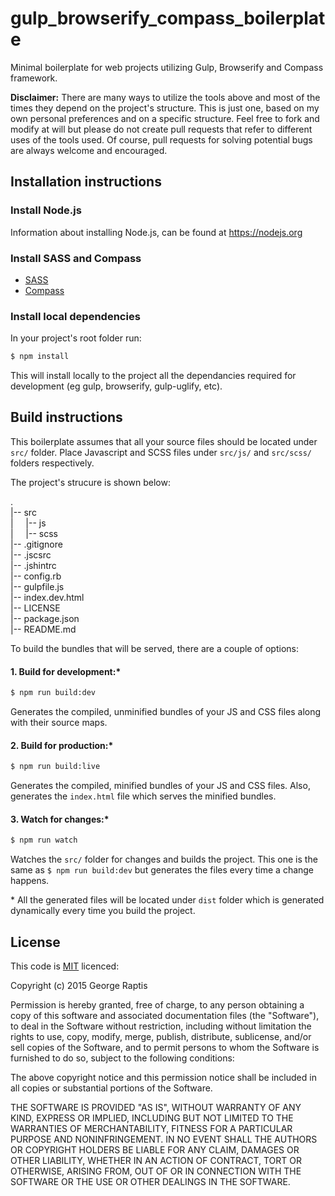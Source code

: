 # gulp_browserify_compass_boilerplate

Minimal boilerplate for web projects utilizing Gulp, Browserify and Compass framework.

**Disclaimer:** There are many ways to utilize the tools above and most of the
times they depend on the project's structure.
This is just one, based on my own personal preferences and on a specific structure.
Feel free to fork and modify at will but please do not create pull requests
that refer to different uses of the tools used. Of course, pull requests for
solving potential bugs are always welcome and encouraged.


## Installation instructions

### Install Node.js
Information about installing Node.js, can be found at https://nodejs.org

### Install SASS and Compass
- [SASS](http://sass-lang.com/)
- [Compass](http://compass-style.org/)

### Install local dependencies
In your project's root folder run:
```sh
$ npm install
```
This will install locally to the project all the dependancies required for development (eg gulp, browserify, gulp-uglify, etc).


## Build instructions

This boilerplate assumes that all your source files should be located under ```src/``` folder.
Place Javascript and SCSS files under ```src/js/``` and ```src/scss/``` folders respectively.

The project's strucure is shown below:

.<br>
|-- src<br>
|&nbsp;&nbsp;&nbsp;&nbsp;&nbsp;|-- js<br>
|&nbsp;&nbsp;&nbsp;&nbsp;&nbsp;|-- scss<br>
|-- .gitignore<br>
|-- .jscsrc<br>
|-- .jshintrc<br>
|-- config.rb<br>
|-- gulpfile.js<br>
|-- index.dev.html<br>
|-- LICENSE<br>
|-- package.json<br>
|-- README.md

To build the bundles that will be served, there are a couple of options:

#### 1. Build for development:\*

```sh
$ npm run build:dev
```

Generates the compiled, unminified bundles of your JS and CSS files along with their source maps.

#### 2. Build for production:\*

```sh
$ npm run build:live
```

Generates the compiled, minified bundles of your JS and CSS files. Also, generates the ```index.html``` file which serves the minified bundles.

#### 3. Watch for changes:\*

```sh
$ npm run watch
```

Watches the ```src/``` folder for changes and builds the project. This one is the same as ```$ npm run build:dev``` but generates the files every time a change happens.

\* All the generated files will be located under ```dist``` folder which is generated dynamically every time you build the project.


## License

This code is [MIT](http://opensource.org/licenses/mit-license.php) licenced:

Copyright (c) 2015 George Raptis

Permission is hereby granted, free of charge, to any person obtaining a copy
of this software and associated documentation files (the "Software"), to deal
in the Software without restriction, including without limitation the rights
to use, copy, modify, merge, publish, distribute, sublicense, and/or sell
copies of the Software, and to permit persons to whom the Software is
furnished to do so, subject to the following conditions:

The above copyright notice and this permission notice shall be included in all
copies or substantial portions of the Software.

THE SOFTWARE IS PROVIDED "AS IS", WITHOUT WARRANTY OF ANY KIND, EXPRESS OR
IMPLIED, INCLUDING BUT NOT LIMITED TO THE WARRANTIES OF MERCHANTABILITY,
FITNESS FOR A PARTICULAR PURPOSE AND NONINFRINGEMENT. IN NO EVENT SHALL THE
AUTHORS OR COPYRIGHT HOLDERS BE LIABLE FOR ANY CLAIM, DAMAGES OR OTHER
LIABILITY, WHETHER IN AN ACTION OF CONTRACT, TORT OR OTHERWISE, ARISING FROM,
OUT OF OR IN CONNECTION WITH THE SOFTWARE OR THE USE OR OTHER DEALINGS IN THE
SOFTWARE.
